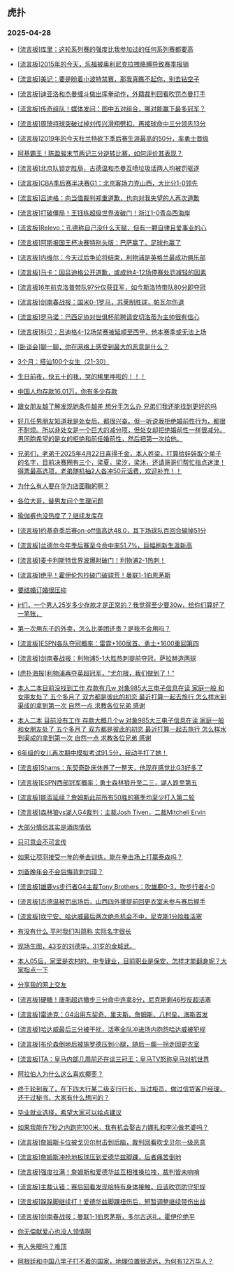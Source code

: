 ## 虎扑 
### 2025-04-28

+ [[流言板]库里：这轮系列赛的强度比我参加过的任何系列赛都要高](https://bbs.hupu.com/632172962.html)

+ [[流言板]2015年的今天，乐福被奥利尼克拉拽胳膊导致赛季报销](https://bbs.hupu.com/632175004.html)

+ [[流言板]美记：要是盼着小波特禁赛，那我真瞧不起你，别去钻空子](https://bbs.hupu.com/632172384.html)

+ [[流言板]迪亚洛和杰曼缠斗做出挥拳动作，外籍裁判回看吹罚杰曼打手](https://bbs.hupu.com/632174493.html)

+ [[流言板]传奇组队！媒体发问：图中五对组合，哪对能赢下最多冠军？](https://bbs.hupu.com/632172757.html)

+ [[流言板]周琦持球突破过掉刘传兴滑翔劈扣，再接球命中三分领先13分](https://bbs.hupu.com/632172783.html)

+ [[流言板]2019年的今天杜兰特砍下季后赛生涯最高的50分，率勇士晋级](https://bbs.hupu.com/632174943.html)

+ [阿基霸王！陈盈骏末节两记三分逆转比赛，如何评价其表现？](https://bbs.hupu.com/632176421.html)

+ [[流言板]北京队锁定胜局，古德温和杰曼互喷垃圾话两人均被罚驱逐](https://bbs.hupu.com/632175628.html)

+ [[流言板]CBA季后赛半决赛G1：北京客场力克山西，大比分1-0领先](https://bbs.hupu.com/632175639.html)

+ [[流言板]吕迪格：向当值裁判郑重道歉，也向对我失望的人再次道歉](https://bbs.hupu.com/632169201.html)

+ [[流言板]打破僵局！王钰栋超级世界波破门！浙江1-0青岛西海岸](https://bbs.hupu.com/632174664.html)

+ [[流言板]Relevo：孔德称自己没什么天赋，但有一颗自律且爱事业的心](https://bbs.hupu.com/632168259.html)

+ [[流言板]阿斯报国王杯决赛特别头版：巴萨赢了，足球也赢了](https://bbs.hupu.com/632167344.html)

+ [[流言板]内维尔：今天过后争论将结束，利物浦是英格兰最成功俱乐部](https://bbs.hupu.com/632175163.html)

+ [[流言板]马卡：因吕迪格公开道歉，或成他4-12场停赛处罚减轻的因素](https://bbs.hupu.com/632173935.html)

+ [[流言板]6年前克洛普带队97分仅获亚军，如今斯洛特带队80分即夺冠](https://bbs.hupu.com/632169020.html)

+ [[流言板]剑南春战报：国米0-1罗马，苏莱制胜球，帕瓦尔伤退](https://bbs.hupu.com/632177614.html)

+ [[流言板]罗马诺：巴西足协对世俱杯前聘请安切洛蒂为主帅很有信心](https://bbs.hupu.com/632167730.html)

+ [[流言板]科贝：吕迪格4-12场禁赛被延顺至西甲，他本赛季或无法上场](https://bbs.hupu.com/632170271.html)

+ [[卧谈会]聊一聊，你在网络上感受到最大的恶意是什么？](https://bbs.hupu.com/632173870.html)

+ [3个月：搭讪100个女生（21-30）](https://bbs.hupu.com/632171429.html)

+ [生日前夜，快五十的我，哭的稀里哗啦的！！！](https://bbs.hupu.com/632172957.html)

+ [中国人均存款16.01万，你有多少存款](https://bbs.hupu.com/632170589.html)

+ [跟女朋友越了解发现她条件越差 想分手怎么办 兄弟们我还能找到更好的吗](https://bbs.hupu.com/632170853.html)

+ [好几任男朋友知道我是处女后，都很兴奋。但一听说我拒绝婚前性行为，都很不耐烦。所以非处女是一个巨大的减分项，但处女却拒绝婚前性一样很减分。男同胞希望的是女的拒绝和前任婚前性，然后把第一次给他。](https://bbs.hupu.com/632173296.html)

+ [兄弟们，老弟于2025年4月22日喜得千金，本人姓梁，打算给娃娃取个单子的名字，目前决赛圈有三个，梁夏，梁汐，梁沐，还请哥哥们帮忙指点迷津！ 得票最高选项，老弟随机抽2人各冲50元话费，欢迎补充！！](https://bbs.hupu.com/632174439.html)

+ [为什么有人要在华为店面鞠躬啊？](https://bbs.hupu.com/632171828.html)

+ [各位大哥，替男友问个生理问题](https://bbs.hupu.com/632170736.html)

+ [瑜伽裤也没热度了？继续发库存](https://bbs.hupu.com/632174306.html)

+ [[流言板]约基奇季后赛on-off值高达48.0，其下场球队百回合输掉51分](https://bbs.hupu.com/632176929.html)

+ [[流言板]兰德尔今年季后赛至今命中率51.7%，巨幅刷新生涯新高](https://bbs.hupu.com/632173387.html)

+ [[流言板]麦卡利斯特世界波爆射破门！利物浦2-1热刺！](https://bbs.hupu.com/632178717.html)

+ [[流言板]绝平！霍伊伦包抄破门破球荒！曼联1-1伯恩茅斯](https://bbs.hupu.com/632177562.html)

+ [要结婚订婚很压抑](https://bbs.hupu.com/632173567.html)

+ [jr们，一个男人25岁多少存款才是正常的？我觉得至少要30w，给你们算好了一笔账，](https://bbs.hupu.com/632178828.html)

+ [第一次用东子的外卖，怎么比美团还贵？是我不会用吗？](https://bbs.hupu.com/632172140.html)

+ [[流言板]ESPN各队夺冠概率：雷霆+160居首、勇士+1600重回第四](https://bbs.hupu.com/632178686.html)

+ [[流言板]剑南春战报：利物浦5-1大胜热刺提前夺冠，萨拉赫造两球](https://bbs.hupu.com/632179865.html)

+ [[虎扑海报]利物浦再夺英超冠军，“尤尔根，我们做到了！”](https://bbs.hupu.com/632179866.html)

+ [本人二本目前没找到工作 存款有几w 对象985大三电子信息在读 家庭一般 和女朋友处了 五个多月了 双方都是彼此的初恋 最近打算一起去旅行 怎么样水到渠成的拿到第一次 自然一点 求教各位兄弟 感谢](https://bbs.hupu.com/632177231.html)

+ [本人二本 目前没有工作 存款大概几个w 对象985大三电子信息在读 家庭一般 和女朋友处了 五个多月了 双方都是彼此的初恋 最近打算一起去旅行 怎么样水到渠成的拿到第一次 自然一点 求教各位兄弟 感谢](https://bbs.hupu.com/632178339.html)

+ [6年级的女儿再次期中模拟考试91.5分，我动手打了她！](https://bbs.hupu.com/632177488.html)

+ [[流言板]Shams：东契奇卧床休养了一整天，他现在感觉比G3好多了](https://bbs.hupu.com/632180121.html)

+ [[流言板]ESPN西部冠军概率：勇士森林狼升至二三，湖人跌至第五](https://bbs.hupu.com/632179039.html)

+ [[流言板]能否延续？詹姆斯此前所有50胜的赛季均至少打入第二轮](https://bbs.hupu.com/632177507.html)

+ [[流言板]森林狼vs湖人G4裁判：主裁Josh Tiven，二裁Mitchell Ervin](https://bbs.hupu.com/632178336.html)

+ [大部分情侣其实是酒肉情侣 ​](https://bbs.hupu.com/632177929.html)

+ [只可意会不可言传](https://bbs.hupu.com/632177384.html)

+ [如果让项羽接受一年的拳击训练，能在拳击场上打赢泰森吗？](https://bbs.hupu.com/632174485.html)

+ [刘备晚年会不会后悔背刺刘璋？](https://bbs.hupu.com/632174468.html)

+ [[流言板]雄鹿vs步行者G4主裁Tony Brothers：吹雄鹿0-3，吹步行者4-0](https://bbs.hupu.com/632178514.html)

+ [[流言板]古德温被罚出场后，山西四外援提前回更衣室未参与赛后握手](https://bbs.hupu.com/632176918.html)

+ [[流言板]坎宁安、哈达威最后两次绝杀机会不中，尼克斯1分险胜活塞](https://bbs.hupu.com/632180836.html)

+ [有没有什么 平时我们叫简称 实际名字很长](https://bbs.hupu.com/632179324.html)

+ [现场生图，43岁的刘德华，31岁的金城武。](https://bbs.hupu.com/632176400.html)

+ [本人05后，家里是农村的，中专肄业，目前职业是保安，怎样才能翻身呢？大家指点一下](https://bbs.hupu.com/632179556.html)

+ [分享我的网上交友](https://bbs.hupu.com/632180642.html)

+ [[流言板]硬糖！唐斯超远撤步三分命中连拿8分，尼克斯剩46秒反超活塞](https://bbs.hupu.com/632180774.html)

+ [[流言板]雷迪克：G4沿用东契奇、里夫斯、詹姆斯、八村垒、海斯首发](https://bbs.hupu.com/632180377.html)

+ [[流言板]哈达威最后三分被干扰，活塞全队冲进场内抱怨哈达威被犯规](https://bbs.hupu.com/632180896.html)

+ [[流言板]布伦森倒地后被施罗德压到小腿，随后一瘸一拐走回更衣室](https://bbs.hupu.com/632180618.html)

+ [[流言板]TA：皇马内部几周前还在谈三冠王；皇马TV怒称皇马对抗世界](https://bbs.hupu.com/632176516.html)

+ [阿拉伯人为什么这么喜欢椰枣？](https://bbs.hupu.com/632180786.html)

+ [终于轮到我了，在下四大行某二级支行行长，当过柜员，做过信贷客户经理，还干过秘书，大家有什么想问的？](https://bbs.hupu.com/632180595.html)

+ [毕业就业选择，希望大家可以给点建议](https://bbs.hupu.com/632179626.html)

+ [如果我能在7秒之内跑完100米，我有机会娶古力娜扎和李沁做老婆吗？](https://bbs.hupu.com/632179081.html)

+ [[流言板]詹姆斯卡位被戈贝尔肘击到后脑，裁判回看吹戈贝尔一级恶意](https://bbs.hupu.com/632182700.html)

+ [[流言板]詹姆斯冲抢地板球压到爱德华兹脚踝，后者痛苦倒地](https://bbs.hupu.com/632181769.html)

+ [[流言板]强度拉满！詹姆斯和爱德华兹互相推搡拉拽，裁判皆未响哨](https://bbs.hupu.com/632181653.html)

+ [[流言板]主裁认错：赛后回看发现哈特有身体接触，应该吹罚防守犯规](https://bbs.hupu.com/632181619.html)

+ [[流言板]跺跺脚继续打！爱德华兹脚踝扭伤后，短暂调整继续带伤出战](https://bbs.hupu.com/632181833.html)

+ [[流言板]剑南春战报：曼联1-1伯恩茅斯，多尔古送礼，霍伊伦绝平](https://bbs.hupu.com/632177637.html)

+ [你无偿献爱心也没人领情啊](https://bbs.hupu.com/632180936.html)

+ [有人失眠吗？难顶](https://bbs.hupu.com/632179990.html)

+ [阿根廷和中国八竿子打不着的国家，地理位置很遥远，为何有12万华人？](https://bbs.hupu.com/632181112.html)

